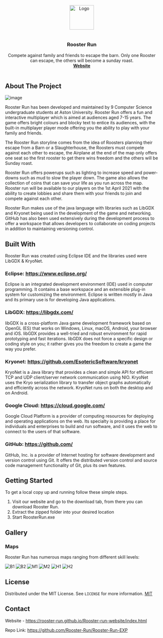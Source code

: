 <!--
*** Thanks for checking out the Best-README-Template. If you have a suggestion
*** that would make this better, please fork the repo and create a pull request
*** or simply open an issue with the tag "enhancement".
*** Thanks again! Now go create something AMAZING! :D
***
***
***
*** To avoid retyping too much info. Do a search and replace for the following:
*** github_username, repo_name, twitter_handle, email, project_title, project_description
-->

<!-- PROJECT SHIELDS -->
<!--
*** I'm using markdown "reference style" links for readability.
*** Reference links are enclosed in brackets [ ] instead of parentheses ( ).
*** See the bottom of this document for the declaration of the reference variables
*** for contributors-url, forks-url, etc. This is an optional, concise syntax you may use.
*** https://www.markdownguide.org/basic-syntax/#reference-style-links
-->

<!-- PROJECT LOGO -->
<br />
<p align="center">
  <a href="https://github.com/github_username/repo_name">
    <img src="https://cdn.discordapp.com/attachments/781914847738200076/784055540610629692/Rooster_Sprite_1.png" alt="Logo" width="80" height="80">
  </a>

# <h3 align="center">Rooster Run</h3>
  <p align="center"> Compete against family and friends to escape the barn. Only one Rooster can escape, the others will become a sunday roast. <br />
    <a href="https://rooster-run.github.io/Rooster-run-website/index.html"><strong>Website</strong></a>
    <br />
    <br />
  </p>
</p>

<!-- ABOUT THE PROJECT -->

## About The Project

![image](https://user-images.githubusercontent.com/62774004/112734958-dfc76e00-8f40-11eb-84c5-11c3a2810631.png)

Rooster Run has been developed and maintained by 9 Computer Science undergraduate students at Aston University. Rooster Run offers a fun and interactive multiplayer which is aimed at audiences aged 7-15 years. The game offers bright colours and blocky text to entice its audiences, with the built-in multiplayer player mode offering you the ability to play with your family and friends.

The Rooster Run storyline comes from the idea of Roosters planning their escape from a Barn or a Slaughterhouse, the Roosters must compete against each other to escape, the Airplane at the end of the map only offers one seat so the first rooster to get there wins freedom and the others will be Sunday roast.

Rooster Run offers powerups such as lighting to increase speed and power-downs such as mud to slow the player down. The game also allows the collection of coins that can save your life as you run across the map. Rooster run will be available to our players on the 1st April 2021 with the ability to create lobbies and share them with your friends to join and compete against each other.

Rooster Run makes use of the java language with libraries such as LibGDX and Kryonet being used in the development of the game and networking. GitHub has also been used extensively during the development process to offer a workspace that allows developers to collaborate on coding projects in addition to maintaining versioning control.

<!-- BUILT WITH -->

## Built With

Rooster Run was created using Eclipse IDE and the libraries used were LibGDX & KryoNet. 

### Eclipse: https://www.eclipse.org/

Eclipse is an integrated development environment (IDE) used in computer programming. It contains a base workspace and an extensible plug-in system for customizing the environment. Eclipse is written mostly in Java and its primary use is for developing Java applications.

### LibGDX: https://libgdx.com/

libGDX is a cross-platform Java game development framework based on OpenGL (ES) that works on Windows, Linux, macOS, Android, your browser and iOS. libGDX provides a well-tried and robust environment for rapid prototyping and fast iterations. libGDX does not force a specific design or coding style on you; it rather gives you the freedom to create a game the way you prefer.

### Kryonet: https://github.com/EsotericSoftware/kryonet

KryoNet is a Java library that provides a clean and simple API for efficient TCP and UDP client/server network communication using NIO. KryoNet uses the Kryo serialization library to transfer object graphs automatically and efficiently across the network. KryoNet runs on both the desktop and on Android.

### Google Cloud: https://cloud.google.com/

Google Cloud Platform is a provider of computing resources for deploying and operating applications on the web. Its specialty is providing a place for individuals and enterprises to build and run software, and it uses the web to connect to the users of that software.

### GitHub: https://github.com/

GitHub, Inc. is a provider of Internet hosting for software development and version control using Git. It offers the distributed version control and source code management functionality of Git, plus its own features.

<!-- GETTING STARTED -->
## Getting Started

To get a local copy up and running follow these simple steps.

1. Visit our website and go to the download tab, from there you can download Rooster Run. 
2. Extract the zipped folder into your desired location
3. Start RoosterRun.exe

<!-- GALLERY -->
## Gallery

### Maps

Rooster Run has numerous maps ranging from different skill levels: 

![B1](https://media.discordapp.net/attachments/781914847738200076/825093308266577960/easymap_text.png?width=1175&height=559)
![B2](https://media.discordapp.net/attachments/781914847738200076/825087960110071859/b2_text.png?width=1175&height=559)
![M1](https://media.discordapp.net/attachments/781914847738200076/825097233698652261/medium1_text.png?width=1181&height=559)
![M2](https://media.discordapp.net/attachments/781914847738200076/825097607314407424/medium2_text.png?width=1183&height=559)
![H1](https://media.discordapp.net/attachments/781914847738200076/825095420844703804/hardmap_text.png?width=1196&height=559)
![H2](https://media.discordapp.net/attachments/781914847738200076/825096102679937074/h2_text.png?width=1191&height=559)

<!-- LICENSE -->
## License

Distributed under the MIT License. See `LICENSE` for more information.
[MIT](https://choosealicense.com/licenses/mit/)


<!-- CONTACT -->
## Contact

Website - https://rooster-run.github.io/Rooster-run-website/index.html

Repo Link: https://github.com/Rooster-Run/Rooster-Run-EXP


<!-- MARKDOWN LINKS & IMAGES -->
<!-- https://www.markdownguide.org/basic-syntax/#reference-style-links -->
[contributors-shield]: https://img.shields.io/github/contributors/github_username/repo.svg?style=for-the-badge
[contributors-url]: https://github.com/github_username/repo/graphs/contributors
[forks-shield]: https://img.shields.io/github/forks/github_username/repo.svg?style=for-the-badge
[forks-url]: https://github.com/github_username/repo/network/members
[stars-shield]: https://img.shields.io/github/stars/github_username/repo.svg?style=for-the-badge
[stars-url]: https://github.com/github_username/repo/stargazers
[issues-shield]: https://img.shields.io/github/issues/github_username/repo.svg?style=for-the-badge
[issues-url]: https://github.com/github_username/repo/issues
[license-shield]: https://img.shields.io/github/license/github_username/repo.svg?style=for-the-badge
[license-url]: https://github.com/github_username/repo/blob/master/LICENSE.txt
[linkedin-shield]: https://img.shields.io/badge/-LinkedIn-black.svg?style=for-the-badge&logo=linkedin&colorB=555
[linkedin-url]: https://linkedin.com/in/github_username
